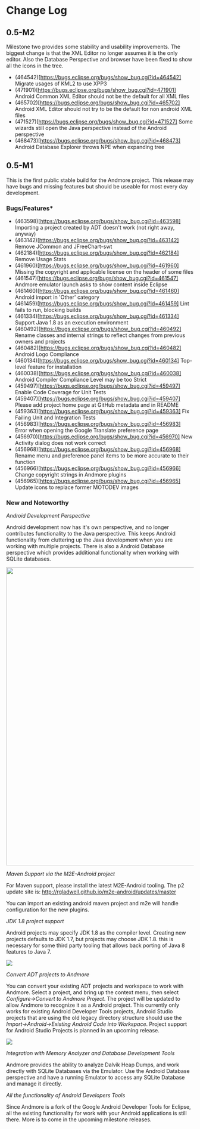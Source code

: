 # Change Log

## 0.5-M2

Milestone two provides some stability and usability improvements.  The biggest change is that the XML Editor no longer assumes it is the only editor.
Also the Database Perspective and browser have been fixed to show all the icons in the tree.

* (464542)[https://bugs.eclipse.org/bugs/show_bug.cgi?id=464542] Migrate usages of KML2 to use XPP3
* (471901)[https://bugs.eclipse.org/bugs/show_bug.cgi?id=471901] Android Common XML Editor should not be the default for all XML files
* (465702)[https://bugs.eclipse.org/bugs/show_bug.cgi?id=465702] Android XML Editor should not try to be the default for non android XML files
* (471527)[https://bugs.eclipse.org/bugs/show_bug.cgi?id=471527] Some wizards still open the Java perspective instead of the Android perspective
* (468473)[https://bugs.eclipse.org/bugs/show_bug.cgi?id=468473] Android Database Explorer throws NPE when expanding tree

## 0.5-M1

This is the first public stable build for the Andmore project.  This release may have bugs and missing features but should be
useable for most every day development.


### Bugs/Features*

* (463598)[https://bugs.eclipse.org/bugs/show_bug.cgi?id=463598] Importing a project created by ADT doesn't work (not right away, anyway)
* (463142)[https://bugs.eclipse.org/bugs/show_bug.cgi?id=463142] Remove JCommon and JFreeChart-swt
* (462184)[https://bugs.eclipse.org/bugs/show_bug.cgi?id=462184] Remove Usage Stats
* (461960)[https://bugs.eclipse.org/bugs/show_bug.cgi?id=461960] Missing the copyright and applicable license on the header of some files
* (461547)[https://bugs.eclipse.org/bugs/show_bug.cgi?id=461547] Andmore emulator launch asks to show content inside Eclipse
* (461460)[https://bugs.eclipse.org/bugs/show_bug.cgi?id=461460] Android import in 'Other' category
* (461459)[https://bugs.eclipse.org/bugs/show_bug.cgi?id=461459] Lint fails to run, blocking builds
* (461334)[https://bugs.eclipse.org/bugs/show_bug.cgi?id=461334] Support Java 1.8 as an execution environment
* (460492)[https://bugs.eclipse.org/bugs/show_bug.cgi?id=460492] Rename classes and internal strings to reflect changes from previous owners and projects
* (460482)[https://bugs.eclipse.org/bugs/show_bug.cgi?id=460482] Android Logo Compliance
* (460134)[https://bugs.eclipse.org/bugs/show_bug.cgi?id=460134] Top-level feature for installation
* (460038)[https://bugs.eclipse.org/bugs/show_bug.cgi?id=460038] Android Compiler Compliance Level may be too Strict
* (459497)[https://bugs.eclipse.org/bugs/show_bug.cgi?id=459497] Enable Code Coverage for Unit Tests
* (459407)[https://bugs.eclipse.org/bugs/show_bug.cgi?id=459407] Please add project home page at GitHub metadata and in README
* (459363)[https://bugs.eclipse.org/bugs/show_bug.cgi?id=459363] Fix Failing Unit and Integration Tests
* (456983)[https://bugs.eclipse.org/bugs/show_bug.cgi?id=456983] Error when opening the Google Translate preference page
* (456970)[https://bugs.eclipse.org/bugs/show_bug.cgi?id=456970] New Activity dialog does not work correct
* (456968)[https://bugs.eclipse.org/bugs/show_bug.cgi?id=456968] Rename menu and preference panel items to be more accurate to their function
* (456966)[https://bugs.eclipse.org/bugs/show_bug.cgi?id=456966] Change copyright strings in Andmore plugins
* (456965)[https://bugs.eclipse.org/bugs/show_bug.cgi?id=456965] Update icons to replace former MOTODEV images

### New and Noteworthy

*Android Development Perspective*

Android development now has it's own perspective, and no longer contributes functionality to the Java perspective.  This keeps Android functionality
from cluttering up the Java development when you are working with multiple projects.   There is also a Android Database perspective which provides
additional functionality when working with SQLite databases.

<img src="http://ibin.co/1yuJHqH40cgL" height="800" width="600"/>


*Maven Support via the M2E-Android project*

For Maven support, please install the latest M2E-Android tooling. The p2 update site is: http://rgladwell.github.io/m2e-android/updates/master

You can import an existing android maven project and m2e will handle configuration for the new plugins.


*JDK 1.8 project support*

Android projects may specify JDK 1.8 as the compiler level.  Creating new projects defaults to JDK 1.7, but projects may choose JDK 1.8.
this is necessary for some third party tooling that allows back porting of Java 8 features to Java 7.

<img src="http://ibin.co/1yuOVc1NQuF4"/>

*Convert ADT projects to Andmore*

You can convert your existing ADT projects and workspace to work with Andmore.  Select a project, and bring up the context menu, then select
*Configure->Convert to Andmore Project*.  The project will be updated to allow Andmore to recognize it as a Android project.   This currently
only works for existing Android Developer Tools projects, Android Studio projects that are using the old legacy directory structure should use
the *Import->Android->Existing Android Code into Workspace*.  Project support for Android Studio Projects is planned in an upcoming release.

<img src="http://ibin.co/1yuQ3SmODslo"/>

*Integration with Memory Analyzer and Database Development Tools*

Andmore provides the ability to analyze Dalvik Heap Dumps, and work directly with SQLite Databases via the Emulator.  Use the Android Database
perspective and have a running Emulator to access any SQLite Database and manage it directly.

*All the functionality of Android Developers Tools*

Since Andmore is a fork of the Google Android Developer Tools for Eclipse, all the existing functionality for work with your Android applications
is still there.  More is to come in the upcoming milestone releases.
